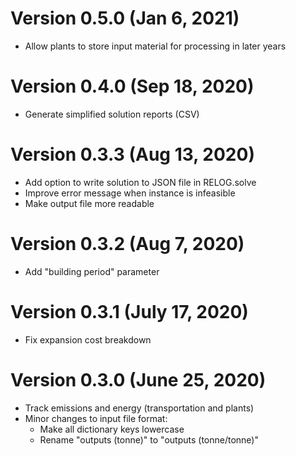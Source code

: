 # Version 0.5.0 (Jan 6, 2021)

- Allow plants to store input material for processing in later years

# Version 0.4.0 (Sep 18, 2020)

- Generate simplified solution reports (CSV)

# Version 0.3.3 (Aug 13, 2020)

- Add option to write solution to JSON file in RELOG.solve
- Improve error message when instance is infeasible
- Make output file more readable

# Version 0.3.2 (Aug 7, 2020)

- Add "building period" parameter

# Version 0.3.1 (July 17, 2020)

- Fix expansion cost breakdown

# Version 0.3.0 (June 25, 2020)

- Track emissions and energy (transportation and plants)
- Minor changes to input file format:
    - Make all dictionary keys lowercase
    - Rename "outputs (tonne)" to "outputs (tonne/tonne)"

